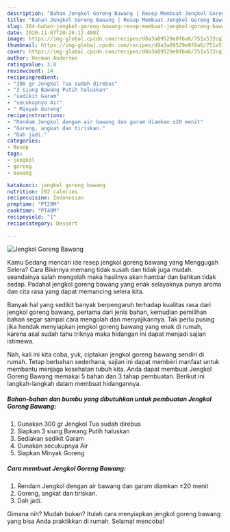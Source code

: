 ```yaml
---
description: "Bahan Jengkol Goreng Bawang | Resep Membuat Jengkol Goreng Bawang Yang Menggugah Selera"
title: "Bahan Jengkol Goreng Bawang | Resep Membuat Jengkol Goreng Bawang Yang Menggugah Selera"
slug: 364-bahan-jengkol-goreng-bawang-resep-membuat-jengkol-goreng-bawang-yang-menggugah-selera
date: 2020-11-07T20:26:12.488Z
image: https://img-global.cpcdn.com/recipes/d8a3a89529e0f6a6/751x532cq70/jengkol-goreng-bawang-foto-resep-utama.jpg
thumbnail: https://img-global.cpcdn.com/recipes/d8a3a89529e0f6a6/751x532cq70/jengkol-goreng-bawang-foto-resep-utama.jpg
cover: https://img-global.cpcdn.com/recipes/d8a3a89529e0f6a6/751x532cq70/jengkol-goreng-bawang-foto-resep-utama.jpg
author: Herman Anderson
ratingvalue: 3.8
reviewcount: 14
recipeingredient:
- "300 gr Jengkol Tua sudah direbus"
- "3 siung Bawang Putih haluskan"
- "sedikit Garam"
- "secukupnya Air"
- " Minyak Goreng"
recipeinstructions:
- "Rendam Jengkol dengan air bawang dan garam diamkan ±20 menit"
- "Goreng, angkat dan tiriskan."
- "Dah jadi."
categories:
- Resep
tags:
- jengkol
- goreng
- bawang

katakunci: jengkol goreng bawang 
nutrition: 292 calories
recipecuisine: Indonesian
preptime: "PT29M"
cooktime: "PT48M"
recipeyield: "1"
recipecategory: Dessert

---
```



![Jengkol Goreng Bawang](https://img-global.cpcdn.com/recipes/d8a3a89529e0f6a6/751x532cq70/jengkol-goreng-bawang-foto-resep-utama.jpg)

Kamu Sedang mencari ide resep jengkol goreng bawang yang Menggugah Selera? Cara Bikinnya memang tidak susah dan tidak juga mudah. seandainya salah mengolah maka hasilnya akan hambar dan bahkan tidak sedap. Padahal jengkol goreng bawang yang enak selayaknya punya aroma dan cita rasa yang dapat memancing selera kita.



Banyak hal yang sedikit banyak berpengaruh terhadap kualitas rasa dari jengkol goreng bawang, pertama dari jenis bahan, kemudian pemilihan bahan segar sampai cara mengolah dan menyajikannya. Tak perlu pusing jika hendak menyiapkan jengkol goreng bawang yang enak di rumah, karena asal sudah tahu triknya maka hidangan ini dapat menjadi sajian istimewa.


Nah, kali ini kita coba, yuk, ciptakan jengkol goreng bawang sendiri di rumah. Tetap berbahan sederhana, sajian ini dapat memberi manfaat untuk membantu menjaga kesehatan tubuh kita. Anda dapat membuat Jengkol Goreng Bawang memakai 5 bahan dan 3 tahap pembuatan. Berikut ini langkah-langkah dalam membuat hidangannya.

<!--inarticleads1-->

##### Bahan-bahan dan bumbu yang dibutuhkan untuk pembuatan Jengkol Goreng Bawang:

1. Gunakan 300 gr Jengkol Tua sudah direbus
1. Siapkan 3 siung Bawang Putih haluskan
1. Sediakan sedikit Garam
1. Gunakan secukupnya Air
1. Siapkan  Minyak Goreng




<!--inarticleads2-->

##### Cara membuat Jengkol Goreng Bawang:

1. Rendam Jengkol dengan air bawang dan garam diamkan ±20 menit
1. Goreng, angkat dan tiriskan.
1. Dah jadi.




Gimana nih? Mudah bukan? Itulah cara menyiapkan jengkol goreng bawang yang bisa Anda praktikkan di rumah. Selamat mencoba!
